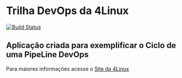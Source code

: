 # Trilha DevOps da 4Linux

<!-- Altere a Flag abaixo com sua URL do Travis --->
[![Build Status](https://www.travis-ci.org/alecio-rocha/DevOpsLab-HelloWorld.svg?branch=master)](https://www.travis-ci.org/alecio-rocha/DevOpsLab-HelloWorld)

## Aplicação criada para exemplificar o Ciclo de uma PipeLine DevOps


Para maiores informações acesse o [Site da 4Linux](https://www.4linux.com.br/cursos/devops)
